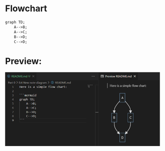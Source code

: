# Flowchart

```mermaid
graph TD;
    A-->B;
    A-->C;
    B-->D;
    C-->D;
```

# Preview:

![alt text for screen readers](samples\Image1.png "Text to show on mouseover")